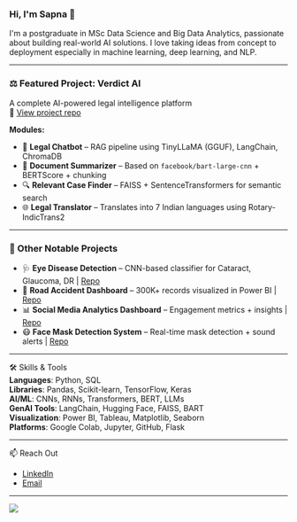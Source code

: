 ### Hi, I'm Sapna 👋
I'm a postgraduate in MSc Data Science and Big Data Analytics, passionate about building real-world AI solutions. I love taking ideas from concept to deployment especially in machine learning, deep learning, and NLP.

---

### ⚖️ Featured Project: **Verdict AI**
A complete AI-powered legal intelligence platform  
🔗 [View project repo](https://github.com/sapnagirme/Verdict-AI)

**Modules:**
- 🤖 **Legal Chatbot** – RAG pipeline using TinyLLaMA (GGUF), LangChain, ChromaDB  
- 📝 **Document Summarizer** – Based on `facebook/bart-large-cnn` + BERTScore + chunking  
- 🔍 **Relevant Case Finder** – FAISS + SentenceTransformers for semantic search  
- 🌐 **Legal Translator** – Translates into 7 Indian languages using Rotary-IndicTrans2

---

### 📌 Other Notable Projects
- 🩺 **Eye Disease Detection** – CNN-based classifier for Cataract, Glaucoma, DR | [Repo](https://github.com/sapnagirme/Eye-Disease-Detection-Using-Deep-Learning)
- 🚦 **Road Accident Dashboard** – 300K+ records visualized in Power BI | [Repo](https://github.com/sapnagirme/Road-Accident-Dashboard)
- 📊 **Social Media Analytics Dashboard** – Engagement metrics + insights | [Repo](https://github.com/sapnagirme/Social-Media-Analytics-Dashboard)
- 😷 **Face Mask Detection System** – Real-time mask detection + sound alerts | [Repo](https://github.com/sapnagirme/Face-Mask-Detection-System-With-Alarm)

---

🛠️ Skills & Tools  
**Languages**: Python, SQL  
**Libraries**: Pandas, Scikit-learn, TensorFlow, Keras  
**AI/ML**: CNNs, RNNs, Transformers, BERT, LLMs  
**GenAI Tools**: LangChain, Hugging Face, FAISS, BART  
**Visualization**: Power BI, Tableau, Matplotlib, Seaborn  
**Platforms**: Google Colab, Jupyter, GitHub, Flask

---

📫 Reach Out  
- [LinkedIn](https://www.linkedin.com/in/sapna-girme-3961a523b/)  
- [Email](mailto:girmesapna@gmail.com)
  
---

![](https://komarev.com/ghpvc/?username=sapnagirme&color=blue)
